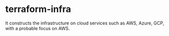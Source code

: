 # terraform-infra
It constructs the infrastructure on cloud services such as AWS, Azure, GCP, with a probable focus on AWS.
